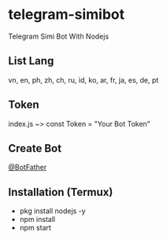 # telegram-simibot
Telegram Simi Bot With Nodejs

## List Lang
vn, en, ph, zh, ch, ru, id, ko, ar, fr, ja, es, de, pt

## Token
index.js ~> 
const Token = "Your Bot Token"

## Create Bot 
[@BotFather](https://t.me/BotFather)

## Installation (Termux)
* pkg install nodejs -y
* npm install
* npm start
